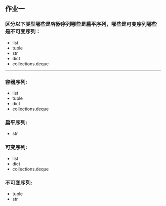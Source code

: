 ## 作业一

### 区分以下类型哪些是容器序列哪些是扁平序列，哪些是可变序列哪些是不可变序列：

- list
- tuple
- str
- dict
- collections.deque

---

### 容器序列: 

- list
- tuple
- dict
- collections.deque

### 扁平序列: 

- str

### 可变序列: 

- list
- dict
- collections.deque

### 不可变序列: 

- tuple
- str